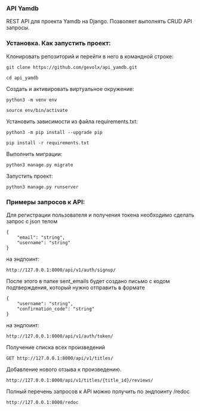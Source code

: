 ### API Yamdb
REST API для проекта Yamdb на Django. Позволяет выполнять CRUD API запросы.

### Установка. Как запустить проект:

Клонировать репозиторий и перейти в него в командной строке:

```
git clone https://github.com/gevolx/api_yamdb.git
```

```
cd api_yamdb
```

Cоздать и активировать виртуальное окружение:

```
python3 -m venv env
```

```
source env/bin/activate
```

Установить зависимости из файла requirements.txt:

```
python3 -m pip install --upgrade pip
```

```
pip install -r requirements.txt
```

Выполнить миграции:

```
python3 manage.py migrate
```

Запустить проект:

```
python3 manage.py runserver
```

### Примеры запросов к API:

Для регистрации пользователя и получения токена необходимо сделать запрос с json телом  
```
{
    "email": "string",
    "username": "string"
}
```  
на эндпоинт:
```
http://127.0.0.1:8000/api/v1/auth/signup/
```
После этого в папке sent_emails будет создано письмо с кодом подтверждения, который нужно отправить в формате 
```
{
    "username": "string",
    "confirmation_code": "string"
}
```
на эндпоинт:
```
http://127.0.0.1:8000/api/v1/auth/token/
```

Получение списка всех произведений
```
GET http://127.0.0.1:8000/api/v1/titles/
```
Добавление нового отзыва к произведению.
```
http://127.0.0.1:8000/api/v1/titles/{title_id}/reviews/
```

Полный перечень запросов к API можно получить по эндпоинту /redoc
```
http://127.0.0.1:8000/redoc
```